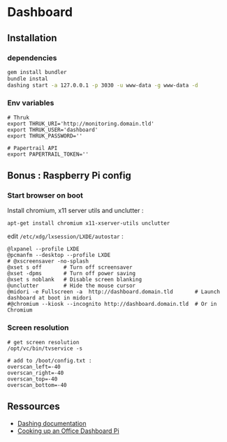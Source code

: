 # Dashboard

## Installation

### dependencies

```bash
gem install bundler
bundle instal
dashing start -a 127.0.0.1 -p 3030 -u www-data -g www-data -d
```

### Env variables

```
# Thruk
export THRUK_URI='http://monitoring.domain.tld'
export THRUK_USER='dashboard'
export THRUK_PASSWORD=''

# Papertrail API
export PAPERTRAIL_TOKEN=''
```

## Bonus : Raspberry Pi config

### Start browser on boot

Install chromium, x11 server utils and unclutter :

```
apt-get install chromium x11-xserver-utils unclutter
```

edit `/etc/xdg/lxsession/LXDE/autostar` :

```
@lxpanel --profile LXDE
@pcmanfm --desktop --profile LXDE
# @xscreensaver -no-splash
@xset s off       # Turn off screensaver
@xset -dpms       # Turn off power saving
@xset s noblank   # Disable screen blanking
@unclutter        # Hide the mouse cursor
@midori -e Fullscreen -a  http://dashboard.domain.tld       # Launch dashboard at boot in midori
#@chromium --kiosk --incognito http://dashboard.domain.tld  # Or in Chromium
```

### Screen resolution

```
# get screen resolution
/opt/vc/bin/tvservice -s

# add to /boot/config.txt :
overscan_left=-40
overscan_right=-40
overscan_top=-40
overscan_bottom=-40
```

## Ressources

* [Dashing documentation](http://shopify.github.com/dashing)
* [Cooking up an Office Dashboard Pi](https://gocardless.com/blog/raspberry-pi-metric-dashboards/)
